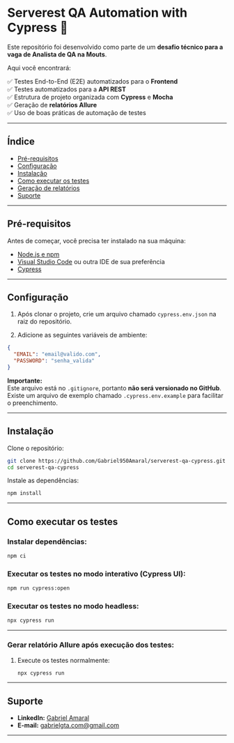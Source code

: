 
# Serverest QA Automation with Cypress 🚀

Este repositório foi desenvolvido como parte de um **desafio técnico para a vaga de Analista de QA na Mouts**.

Aqui você encontrará:

✅ Testes End-to-End (E2E) automatizados para o **Frontend**  
✅ Testes automatizados para a **API REST**  
✅ Estrutura de projeto organizada com **Cypress** e **Mocha**  
✅ Geração de **relatórios Allure**  
✅ Uso de boas práticas de automação de testes  

---

## Índice

- [Pré-requisitos](#pré-requisitos)
- [Configuração](#configuração)
- [Instalação](#instalação)
- [Como executar os testes](#como-executar-os-testes)
- [Geração de relatórios](#geração-de-relatórios)
- [Suporte](#suporte)

---

## Pré-requisitos

Antes de começar, você precisa ter instalado na sua máquina:

- [Node.js e npm](https://nodejs.org/en/)
- [Visual Studio Code](https://code.visualstudio.com/download) ou outra IDE de sua preferência
- [Cypress](https://www.cypress.io/)

---

## Configuração

1. Após clonar o projeto, crie um arquivo chamado `cypress.env.json` na raiz do repositório.

2. Adicione as seguintes variáveis de ambiente:

```json
{
  "EMAIL": "email@valido.com",
  "PASSWORD": "senha_valida"
}
```

**Importante:**  
Este arquivo está no `.gitignore`, portanto **não será versionado no GitHub**.  
Existe um arquivo de exemplo chamado `.cypress.env.example` para facilitar o preenchimento.

---

## Instalação

Clone o repositório:

```bash
git clone https://github.com/Gabriel950Amaral/serverest-qa-cypress.git
cd serverest-qa-cypress
```

Instale as dependências:

```bash
npm install
```

---

## Como executar os testes

### Instalar dependências:

```bash
npm ci
```

### Executar os testes no modo interativo (Cypress UI):

```bash
npm run cypress:open
```

### Executar os testes no modo headless:

```bash
npx cypress run
```

---


### Gerar relatório Allure após execução dos testes:

1. Execute os testes normalmente:
   ```bash
   npx cypress run
   ```


---

## Suporte

- **LinkedIn:** [Gabriel Amaral](https://www.linkedin.com/in/gabriel-a-60ba8922a/)
- **E-mail:** gabrielgta.com@gmail.com

---

